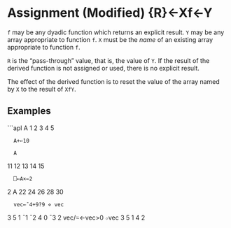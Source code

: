 <div style="display: none;">
  ← gets
</div>

<h1 class="heading"><span class="name">Assignment (Modified)</span> <span class="command">{R}←Xf←Y</span></h1>

`f` may be any dyadic function which returns an explicit result.  `Y` may be any array  appropriate to function `f`.  `X` must be the *name* of an existing array appropriate to function `f`.

`R` is the “pass-through” value, that is, the value of `Y`.  If the result of the derived function is not assigned or used, there is no explicit result.

The effect of the derived function is to reset the value of the array named by `X` to the result of `XfY`.

<h2 class="example">Examples</h2>
```apl
      A
1 2 3 4 5
 
      A+←10
 
      A
11 12 13 14 15
 
      ⎕←A×←2
2
      A
22 24 26 28 30
 
      vec←¯4+9?9 ⋄ vec
3 5 1 ¯1 ¯2 4 0 ¯3 2
      vec/⍨←vec>0 ⋄vec
3 5 1 4 2
```
